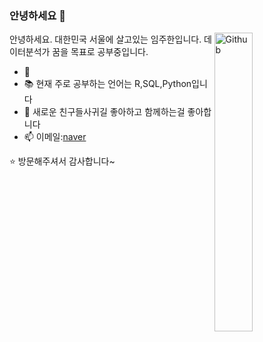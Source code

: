 ### 안녕하세요 👋

<img width="35%" align="right" alt="Github" src="https://user-images.githubusercontent.com/48678280/88862734-4903af80-d201-11ea-968b-9c939d88a37c.gif" />

안녕하세요. 대한민국 서울에 살고있는 임주한입니다.
데이터분석가 꿈을 목표로 공부중입니다.

- 🔭 
- 📚 현재 주로 공부하는 언어는 R,SQL,Python입니다 
- 👯 새로운 친구들사귀길 좋아하고 함께하는걸 좋아합니다
- 📫 이메일:[naver](mailto:starlexy@naver.com)

⭐️ 방문해주셔서 감사합니다~
